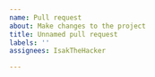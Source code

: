 ```yaml
---
name: Pull request
about: Make changes to the project
title: Unnamed pull request
labels: ''
assignees: IsakTheHacker

---
```

